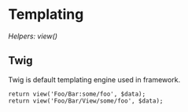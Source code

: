 # Templating

_Helpers: view()_

## Twig

Twig is default templating engine used in framework.

```
return view('Foo/Bar:some/foo', $data);
return view('Foo/Bar/View/some/foo', $data);
```
